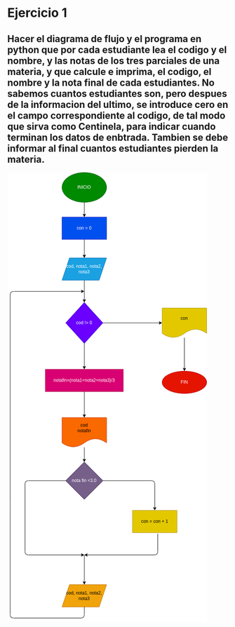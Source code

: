 # Ejercicio 1

## Hacer el diagrama de flujo y el programa en python que por cada estudiante lea el codigo y el nombre, y las notas de los tres parciales de una materia, y que calcule e imprima, el codigo, el nombre y la nota final de cada estudiantes. No sabemos cuantos estudiantes son, pero despues de la informacion del ultimo, se introduce cero en el campo correspondiente al codigo, de tal modo que sirva como **Centinela**, para indicar cuando terminan los datos de enbtrada. Tambien se debe informar al final cuantos estudiantes pierden la materia.

![Diagrama de flujo](diagrama.png) 